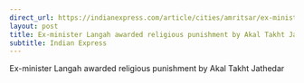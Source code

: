 ```yaml
---
direct_url: https://indianexpress.com/article/cities/amritsar/ex-minister-langah-awarded-religious-punishment-by-akal-takht-jathedar-8291968/
layout: post
title: Ex-minister Langah awarded religious punishment by Akal Takht Jathedar
subtitle: Indian Express
---
```


Ex-minister Langah awarded religious punishment by Akal Takht Jathedar